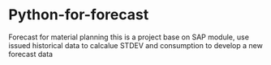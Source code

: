 # Python-for-forecast
Forecast for material planning
this is a project base on SAP module, use issued historical data to calcalue STDEV and consumption to develop a new forecast data

